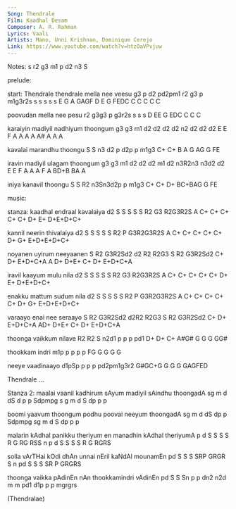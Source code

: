 ```yaml
---
Song: Thendrale
Film: Kaadhal Desam
Composer: A. R. Rahman
Lyrics: Vaali
Artists: Mano, Unni Krishnan, Dominique Cerejo
Link: https://www.youtube.com/watch?v=htzOaVPvjuw
---
```

Notes: s r2 g3 m1 p d2 n3 S

prelude:

start:
Thendrale        thendrale         mella nee veesu
g3 p d2 pd2pm1   r2 g3 p m1g3r2s   s s   s   s  s
E  G A  GAGF     D  E  G FEDC      C C   C   C  C

poovudan   mella nee pesu
r2 g3g3 p  g3r2s s   s s
D  EE   G  EDC   C   C C


karaiyin  madiyil  nadhiyum thoongum
g3 g3 m1  d2 d2 d2 d2 n2 d2 d2   d2
E  E  F   A  A  A  A  A# A  A    A

kavalai marandhu thoongu
S S n3  d2 p d2p p    m1g3
C+ C+ B A  G AG  G    FE


iravin    madiyil   ulagam         thoongum
g3 g3 m1  d2 d2 d2  m1 d2 n3R2n3   n3d2 d2
E  E  F   A  A  A   F  A  BD+B     BA   A

iniya     kanavil  thoongu
S S R2    n3Sn3d2p p    m1g3
C+ C+ D+  BC+BAG   G    FE

music:

stanza:
kaadhal   endraal kavalaiya
d2 S S    S  S    S R2 G3 R2G3R2S
A C+ C+  C+  C+  C+ D+ E+ D+E+D+C+

kannil   neerin thivalaiya
d2 S S   S  S   S R2 P  G3R2G3R2S
A C+ C+ C+  C+ C+ D+ G+ E+D+E+D+C+

noyanen         uyirum          neeyaanen
S R2 G3R2Sd2    d2 R2 R2G3      S  R2 G3R2Sd2 
C+ D+ E+D+C+A   A  D+ D+E+     C+  D+ E+D+C+A 

iravil   kaayum mulu  nila
d2 S S   S  S   S R2  G3 R2G3R2S
A C+ C+ C+ C+  C+ D+  E+ D+E+D+C+

enakku   mattum sudum nila
d2 S S   S  S   S R2  P  G3R2G3R2S
A C+ C+ C+  C+ C+ D+  G+ E+D+E+D+C+

varaayo         enai nee       seraayo
S R2 G3R2Sd2    d2R2 R2G3      S R2 G3R2Sd2 
C+ D+ E+D+C+A   AD+  D+E+      C+ D+ E+D+C+A 

thoonga vaikkum nilave 
R2 R2   S  n2d1 p p p pd1
D+ D+  C+  A#G# G G G GG#

thookkam indri
m1p p    p p p
FG  G    G G G

neeye  vaadinaayo
d1pSp  p p p pd2pm1g3r2
G#GC+G G G G GAGFED


Thendrale ...

Stanza 2:
maalai vaanil kadhirum sAyum    madiyil sAindhu thoongadA
sg m   d  dS  d p  p   Sdpmpg   s g m   d   S   dp   p p

boomi yaavum thoongum podhu     poovai neeyum thoongadA
sg m  d  dS  dp   p   Sdpmpg    sg m   d  S   dp   p p

malarin kAdhal panikku theriyum en manadhin kAdhal theriyumA
p d S   S S    S R  G  RG RSS   n  p d S    S S    S  R G RGRS

solla vArTHai kOdi dhAn unnai nEril kaNdAl mounamEn
pd S  S  S    SRP  GRGR S n   pd S  S  S   SR P GRGRS

thoonga vaikka pAdinEn nAn thookkamindri  vAdinEn 
pd   S  S   Sn p p dn2 n2d m    m pd1 d1p p p mgrgrs

(Thendralae)
